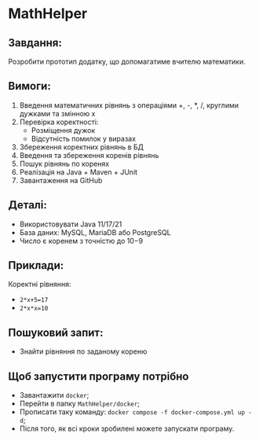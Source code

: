 MathHelper
=========

Завдання:
-----------
Розробити прототип додатку, що допомагатиме вчителю математики.

Вимоги:
-------
1. Введення математичних рівнянь з операціями +, -, *, /, круглими дужками та змінною x
2. Перевірка коректності:
   - Розміщення дужок
   - Відсутність помилок у виразах
3. Збереження коректних рівнянь в БД
4. Введення та збереження коренів рівнянь
5. Пошук рівнянь по коренях
6. Реалізація на Java + Maven + JUnit
7. Завантаження на GitHub

Деталі:
--------
- Використовувати Java 11/17/21
- База даних: MySQL, MariaDB або PostgreSQL
- Число є коренем з точністю до 10−9

Приклади:
---------
Коректні рівняння:
- `2*x+5=17`
- `2*x*x=10`

## Пошуковий запит:
- Знайти рівняння по заданому кореню

## Щоб запустити програму потрібно
- Завантажити `docker`;
- Перейти в папку `MathHelper/docker`;
- Прописати таку команду: `docker compose -f docker-compose.yml up -d`;
- Після того, як всі кроки зробилені можете запускати програму.